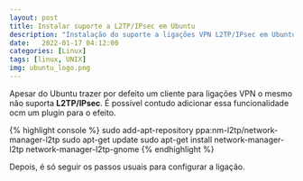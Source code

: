 ```yaml
---
layout: post
title: Instalar suporte a L2TP/IPsec em Ubuntu
description: "Instalação do suporte a ligações VPN L2TP/IPsec em Ubuntu"
date:   2022-01-17 04:12:00
categories: [Linux]
tags: [linux, UNIX]
img: ubuntu_logo.png
---
```

Apesar do Ubuntu trazer por defeito um cliente para ligações VPN o mesmo não suporta **L2TP/IPsec**. É possível contudo adicionar essa funcionalidade ocm um plugin para o efeito.

{% highlight console %}
sudo add-apt-repository ppa:nm-l2tp/network-manager-l2tp
sudo apt-get update
sudo apt-get install network-manager-l2tp  network-manager-l2tp-gnome
{% endhighlight %}

Depois, é só seguir os passos usuais para configurar a ligação.

